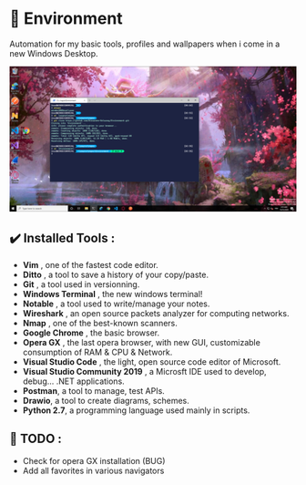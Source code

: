 # :rocket: Environment

Automation for my basic tools, profiles and wallpapers when i come in a new Windows Desktop.

![Screenshot](https://github.com/Alexandre-Delaunay/Environment/blob/main/DesktopScreenshoot.PNG)

## :heavy_check_mark: Installed Tools :

* __Vim__ , one of the fastest code editor.
* __Ditto__ , a tool to save a history of your copy/paste.
* __Git__ , a tool used in versionning.
* __Windows Terminal__ , the new windows terminal!
* __Notable__ , a tool used to write/manage your notes.
* __Wireshark__ , an open source packets analyzer for computing networks.
* __Nmap__ , one of the best-known scanners.
* __Google Chrome__ , the basic browser.
* __Opera GX__ , the last opera browser, with new GUI, customizable consumption of RAM & CPU & Network.
* __Visual Studio Code__ , the light, open source code editor of Microsoft.
* __Visual Studio Community 2019__ , a Microsft IDE used to develop, debug... .NET applications.
* __Postman__, a tool to manage, test APIs.
* __Drawio__, a tool to create diagrams, schemes.
* __Python 2.7__, a programming language used mainly in scripts.

## :hammer: TODO :

* Check for opera GX installation (BUG)
* Add all favorites in various navigators
